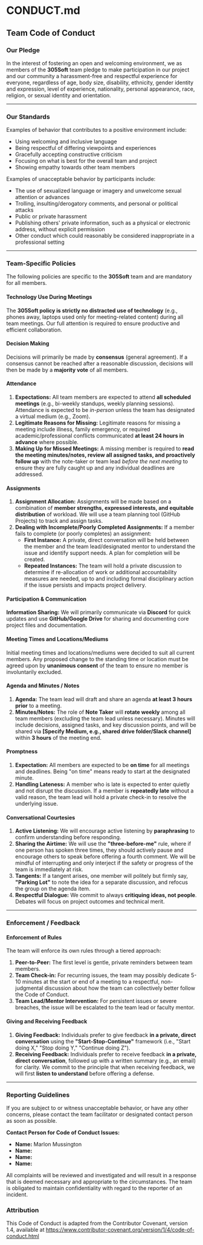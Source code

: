 # CONDUCT.md

## Team Code of Conduct

### Our Pledge

In the interest of fostering an open and welcoming environment, we as members of the **305Soft** team pledge to make participation in our project and our community a harassment-free and respectful experience for everyone, regardless of age, body size, disability, ethnicity, gender identity and expression, level of experience, nationality, personal appearance, race, religion, or sexual identity and orientation.

---

### Our Standards

Examples of behavior that contributes to a positive environment include:

* Using welcoming and inclusive language
* Being respectful of differing viewpoints and experiences
* Gracefully accepting constructive criticism
* Focusing on what is best for the overall team and project
* Showing empathy towards other team members

Examples of unacceptable behavior by participants include:

* The use of sexualized language or imagery and unwelcome sexual attention or advances
* Trolling, insulting/derogatory comments, and personal or political attacks
* Public or private harassment
* Publishing others' private information, such as a physical or electronic address, without explicit permission
* Other conduct which could reasonably be considered inappropriate in a professional setting

---

### Team-Specific Policies

The following policies are specific to the **305Soft** team and are mandatory for all members.

#### Technology Use During Meetings

The **305Soft policy is strictly no distracted use of technology** (e.g., phones away, laptops used only for meeting-related content) during all team meetings. Our full attention is required to ensure productive and efficient collaboration.

#### Decision Making

Decisions will primarily be made by **consensus** (general agreement). If a consensus cannot be reached after a reasonable discussion, decisions will then be made by a **majority vote** of all members.

#### Attendance

1.  **Expectations:** All team members are expected to attend **all scheduled meetings** (e.g., bi-weekly standups, weekly planning sessions). Attendance is expected to be *in-person* unless the team has designated a virtual medium (e.g., Zoom).
2.  **Legitimate Reasons for Missing:** Legitimate reasons for missing a meeting include illness, family emergency, or required academic/professional conflicts communicated **at least 24 hours in advance** where possible.
3.  **Making Up for Missed Meetings:** A missing member is required to **read the meeting minutes/notes, review all assigned tasks, and proactively follow up** with the note-taker or team lead *before the next meeting* to ensure they are fully caught up and any individual deadlines are addressed.

#### Assignments

1.  **Assignment Allocation:** Assignments will be made based on a combination of **member strengths, expressed interests, and equitable distribution** of workload. We will use a team planning tool (GitHub Projects) to track and assign tasks.
2.  **Dealing with Incomplete/Poorly Completed Assignments:** If a member fails to complete (or poorly completes) an assignment:
    * **First Instance:** A private, direct conversation will be held between the member and the team lead/designated mentor to understand the issue and identify support needs. A plan for completion will be created.
    * **Repeated Instances:** The team will hold a private discussion to determine if re-allocation of work or additional accountability measures are needed, up to and including formal disciplinary action if the issue persists and impacts project delivery.

#### Participation & Communication

**Information Sharing:** We will primarily communicate via **Discord** for quick updates and use **GitHub/Google Drive** for sharing and documenting core project files and documentation.

#### Meeting Times and Locations/Mediums

Initial meeting times and locations/mediums were decided to suit all current members. Any proposed change to the standing time or location must be agreed upon by **unanimous consent** of the team to ensure no member is involuntarily excluded.

#### Agenda and Minutes / Notes

1.  **Agenda:** The team lead will draft and share an agenda **at least 3 hours prior** to a meeting.
2.  **Minutes/Notes:** The role of **Note Taker** will **rotate weekly** among all team members (excluding the team lead unless necessary). Minutes will include decisions, assigned tasks, and key discussion points, and will be shared via **[Specify Medium, e.g., shared drive folder/Slack channel]** within **3 hours** of the meeting end.

#### Promptness

1.  **Expectation:** All members are expected to be **on time** for all meetings and deadlines. Being "on time" means ready to start at the designated minute.
2.  **Handling Lateness:** A member who is late is expected to enter quietly and not disrupt the discussion. If a member is **repeatedly late** without a valid reason, the team lead will hold a private check-in to resolve the underlying issue.

#### Conversational Courtesies

1.  **Active Listening:** We will encourage active listening by **paraphrasing** to confirm understanding before responding.
2.  **Sharing the Airtime:** We will use the **"three-before-me"** rule, where if one person has spoken three times, they should actively pause and encourage others to speak before offering a fourth comment. We will be mindful of interrupting and only interject if the safety or progress of the team is immediately at risk.
3.  **Tangents:** If a tangent arises, one member will politely but firmly say, **"Parking Lot"** to note the idea for a separate discussion, and refocus the group on the agenda item.
4.  **Respectful Dialogue:** We commit to always **critiquing ideas, not people**. Debates will focus on project outcomes and technical merit.

---

### Enforcement / Feedback

#### Enforcement of Rules

The team will enforce its own rules through a tiered approach:
1.  **Peer-to-Peer:** The first level is gentle, private reminders between team members.
2.  **Team Check-in:** For recurring issues, the team may possibly dedicate 5-10 minutes at the start or end of a meeting to a respectful, non-judgmental discussion about how the team can collectively better follow the Code of Conduct.
3.  **Team Lead/Mentor Intervention:** For persistent issues or severe breaches, the issue will be escalated to the team lead or faculty mentor.

#### Giving and Receiving Feedback

1.  **Giving Feedback:** Individuals prefer to give feedback **in a private, direct conversation** using the **"Start-Stop-Continue"** framework (i.e., "Start doing X," "Stop doing Y," "Continue doing Z").
2.  **Receiving Feedback:** Individuals prefer to receive feedback **in a private, direct conversation**, followed up with a written summary (e.g., an email) for clarity. We commit to the principle that when receiving feedback, we will first **listen to understand** before offering a defense.

---

### Reporting Guidelines

If you are subject to or witness unacceptable behavior, or have any other concerns, please contact the team facilitator or designated contact person as soon as possible.

**Contact Person for Code of Conduct Issues:**

* **Name:** Marlon Mussington
* **Name:** 
* **Name:** 
* **Name:** 

All complaints will be reviewed and investigated and will result in a response that is deemed necessary and appropriate to the circumstances. The team is obligated to maintain confidentiality with regard to the reporter of an incident.

### Attribution

This Code of Conduct is adapted from the Contributor Covenant, version 1.4, available at https://www.contributor-covenant.org/version/1/4/code-of-conduct.html

